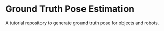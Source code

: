 # Ground Truth Pose Estimation

A tutorial repository to generate ground truth pose for objects and robots.


